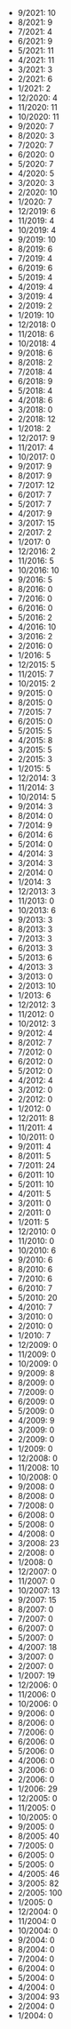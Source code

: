 *  9/2021: 10
*  8/2021: 9
*  7/2021: 4
*  6/2021: 9
*  5/2021: 11
*  4/2021: 11
*  3/2021: 3
*  2/2021: 6
*  1/2021: 2
*  12/2020: 4
*  11/2020: 11
*  10/2020: 11
*  9/2020: 7
*  8/2020: 3
*  7/2020: 7
*  6/2020: 0
*  5/2020: 7
*  4/2020: 5
*  3/2020: 3
*  2/2020: 10
*  1/2020: 7
*  12/2019: 6
*  11/2019: 4
*  10/2019: 4
*  9/2019: 10
*  8/2019: 6
*  7/2019: 4
*  6/2019: 6
*  5/2019: 4
*  4/2019: 4
*  3/2019: 4
*  2/2019: 2
*  1/2019: 10
*  12/2018: 0
*  11/2018: 6
*  10/2018: 4
*  9/2018: 6
*  8/2018: 2
*  7/2018: 4
*  6/2018: 9
*  5/2018: 4
*  4/2018: 6
*  3/2018: 0
*  2/2018: 12
*  1/2018: 2
*  12/2017: 9
*  11/2017: 4
*  10/2017: 0
*  9/2017: 9
*  8/2017: 9
*  7/2017: 12
*  6/2017: 7
*  5/2017: 7
*  4/2017: 9
*  3/2017: 15
*  2/2017: 2
*  1/2017: 0
*  12/2016: 2
*  11/2016: 5
*  10/2016: 10
*  9/2016: 5
*  8/2016: 0
*  7/2016: 0
*  6/2016: 0
*  5/2016: 2
*  4/2016: 10
*  3/2016: 2
*  2/2016: 0
*  1/2016: 5
*  12/2015: 5
*  11/2015: 7
*  10/2015: 2
*  9/2015: 0
*  8/2015: 0
*  7/2015: 7
*  6/2015: 0
*  5/2015: 5
*  4/2015: 8
*  3/2015: 5
*  2/2015: 3
*  1/2015: 5
*  12/2014: 3
*  11/2014: 3
*  10/2014: 5
*  9/2014: 3
*  8/2014: 0
*  7/2014: 9
*  6/2014: 6
*  5/2014: 0
*  4/2014: 3
*  3/2014: 3
*  2/2014: 0
*  1/2014: 3
*  12/2013: 3
*  11/2013: 0
*  10/2013: 6
*  9/2013: 3
*  8/2013: 3
*  7/2013: 3
*  6/2013: 3
*  5/2013: 6
*  4/2013: 3
*  3/2013: 0
*  2/2013: 10
*  1/2013: 6
*  12/2012: 3
*  11/2012: 0
*  10/2012: 3
*  9/2012: 4
*  8/2012: 7
*  7/2012: 0
*  6/2012: 0
*  5/2012: 0
*  4/2012: 4
*  3/2012: 0
*  2/2012: 0
*  1/2012: 0
*  12/2011: 8
*  11/2011: 4
*  10/2011: 0
*  9/2011: 4
*  8/2011: 5
*  7/2011: 24
*  6/2011: 10
*  5/2011: 10
*  4/2011: 5
*  3/2011: 0
*  2/2011: 0
*  1/2011: 5
*  12/2010: 0
*  11/2010: 0
*  10/2010: 6
*  9/2010: 6
*  8/2010: 6
*  7/2010: 6
*  6/2010: 7
*  5/2010: 20
*  4/2010: 7
*  3/2010: 0
*  2/2010: 0
*  1/2010: 7
*  12/2009: 0
*  11/2009: 0
*  10/2009: 0
*  9/2009: 8
*  8/2009: 0
*  7/2009: 0
*  6/2009: 0
*  5/2009: 0
*  4/2009: 9
*  3/2009: 0
*  2/2009: 0
*  1/2009: 0
*  12/2008: 0
*  11/2008: 10
*  10/2008: 0
*  9/2008: 0
*  8/2008: 0
*  7/2008: 0
*  6/2008: 0
*  5/2008: 0
*  4/2008: 0
*  3/2008: 23
*  2/2008: 0
*  1/2008: 0
*  12/2007: 0
*  11/2007: 0
*  10/2007: 13
*  9/2007: 15
*  8/2007: 0
*  7/2007: 0
*  6/2007: 0
*  5/2007: 0
*  4/2007: 18
*  3/2007: 0
*  2/2007: 0
*  1/2007: 19
*  12/2006: 0
*  11/2006: 0
*  10/2006: 0
*  9/2006: 0
*  8/2006: 0
*  7/2006: 0
*  6/2006: 0
*  5/2006: 0
*  4/2006: 0
*  3/2006: 0
*  2/2006: 0
*  1/2006: 29
*  12/2005: 0
*  11/2005: 0
*  10/2005: 0
*  9/2005: 0
*  8/2005: 40
*  7/2005: 0
*  6/2005: 0
*  5/2005: 0
*  4/2005: 46
*  3/2005: 82
*  2/2005: 100
*  1/2005: 0
*  12/2004: 0
*  11/2004: 0
*  10/2004: 0
*  9/2004: 0
*  8/2004: 0
*  7/2004: 0
*  6/2004: 0
*  5/2004: 0
*  4/2004: 0
*  3/2004: 93
*  2/2004: 0
*  1/2004: 0
